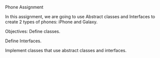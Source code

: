 Phone Assignment

In this assignment, we are going to use Abstract classes and Interfaces to create 2 types of phones: iPhone and Galaxy.

Objectives:
Define classes.

Define Interfaces.

Implement classes that use abstract classes and interfaces.